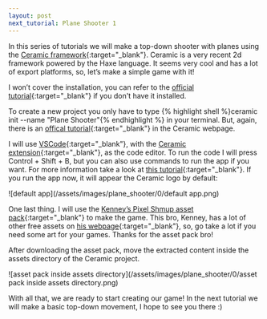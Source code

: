```yaml
---
layout: post
next_tutorial: Plane Shooter 1
---
```


In this series of tutorials we will make a top-down shooter with planes using the [Ceramic framework](https://ceramic-engine.com){:target="_blank"}. Ceramic is a very recent 2d framework powered by the Haxe language. It seems very cool and has a lot of export platforms, so, let’s make a simple game with it!

I won’t cover the installation, you can refer to the [official tutorial](https://ceramic-engine.com/guides/getting-started/install-ceramic/){:target="_blank"} if you don't have it installed.

To create a new project you only have to type {% highlight shell %}ceramic init --name "Plane Shooter"{% endhighlight %} in your terminal. But, again, there is an [offical tutorial](https://ceramic-engine.com/guides/getting-started/your-first-project/){:target="_blank"} in the Ceramic webpage.

I will use [VSCode](https://code.visualstudio.com){:target="_blank"}, with the [Ceramic extension](https://marketplace.visualstudio.com/items?itemName=jeremyfa.ceramic){:target="_blank"}, as the code editor. To run the code I will press Control + Shift + B, but you can also use commands to run the app if you want. For more information take a look at [this tutorial](https://ceramic-engine.com/guides/getting-started/editing-your-project/){:target="_blank"}. If you run the app now, it will appear the Ceramic logo by default:

![default app](/assets/images/plane_shooter/0/default app.png)

One last thing. I will use the [Kenney’s Pixel Shmup asset pack](https://www.kenney.nl/assets/pixel-shmup){:target="_blank"} to make the game. This bro, Kenney, has a lot of other free assets on [his webpage](https://www.kenney.nl){:target="_blank"}, so, go take a lot if you need some art for your games. Thanks for the asset pack bro!

After downloading the asset pack, move the extracted content inside the assets directory of the Ceramic project.

![asset pack inside assets directory](/assets/images/plane_shooter/0/asset pack inside assets directory.png)

With all that, we are ready to start creating our game! In the next tutorial we will make a basic top-down movement, I hope to see you there :)